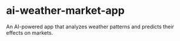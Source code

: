 # ai-weather-market-app
An AI-powered app that analyzes weather patterns and predicts their effects on markets.
